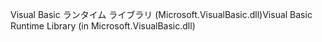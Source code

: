 <span data-ttu-id="eccde-101">Visual Basic ランタイム ライブラリ (Microsoft.VisualBasic.dll)</span><span class="sxs-lookup"><span data-stu-id="eccde-101">Visual Basic Runtime Library (in Microsoft.VisualBasic.dll)</span></span>